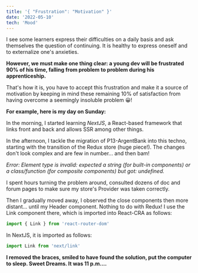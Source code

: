 ```yaml
---
title: '{ "Frustration": "Motivation" }'
date: '2022-05-10'
tech: 'Mood'
---
```


I see some learners express their difficulties on a daily basis and ask themselves the question of continuing. It is healthy to express oneself and to externalize one's anxieties.

**However, we must make one thing clear: a young dev will be frustrated 90% of his time, falling from problem to problem during his apprenticeship.**

That's how it is, you have to accept this frustration and make it a source of motivation by keeping in mind these remaining 10% of satisfaction from having overcome a seemingly insoluble problem 😀!

**For example, here is my day on Sunday:**

In the morning, I started learning *NextJS*, a React-based framework that links front and back and allows SSR among other things.

In the afternoon, I tackle the migration of P13-ArgentBank into this techno, starting with the transition of the Redux store (huge piece!). The changes don't look complex and are few in number... and then bam!

*Error: Element type is invalid: expected a string (for built-in components) or a class/function (for composite components) but got: undefined.*

I spent hours turning the problem around, consulted dozens of doc and forum pages to make sure my store's Provider was taken correctly.

Then I gradually moved away, I observed the close components then more distant... until my Header component. Nothing to do with Redux!
I use the Link component there, which is imported into React-CRA as follows:

```javascript
import { Link } from 'react-router-dom'
```

In NextJS, it is imported as follows:

```javascript
import Link from 'next/link'
```

**I removed the braces, smiled to have found the solution, put the computer to sleep. Sweet Dreams. It was 11 p.m....**
